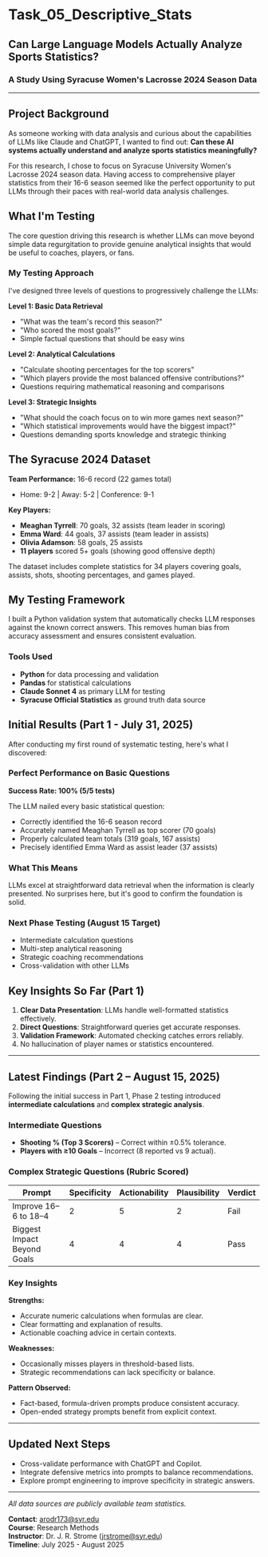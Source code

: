 # Task_05_Descriptive_Stats

## Can Large Language Models Actually Analyze Sports Statistics?
### A Study Using Syracuse Women's Lacrosse 2024 Season Data

---

## Project Background

As someone working with data analysis and curious about the capabilities of LLMs like Claude and ChatGPT, I wanted to find out: **Can these AI systems actually understand and analyze sports statistics meaningfully?** 

For this research, I chose to focus on Syracuse University Women's Lacrosse 2024 season data. Having access to comprehensive player statistics from their 16-6 season seemed like the perfect opportunity to put LLMs through their paces with real-world data analysis challenges.

## What I'm Testing

The core question driving this research is whether LLMs can move beyond simple data regurgitation to provide genuine analytical insights that would be useful to coaches, players, or fans.

### My Testing Approach
I've designed three levels of questions to progressively challenge the LLMs:

**Level 1: Basic Data Retrieval**
- "What was the team's record this season?"
- "Who scored the most goals?"
- Simple factual questions that should be easy wins

**Level 2: Analytical Calculations** 
- "Calculate shooting percentages for the top scorers"
- "Which players provide the most balanced offensive contributions?"
- Questions requiring mathematical reasoning and comparisons

**Level 3: Strategic Insights**
- "What should the coach focus on to win more games next season?"
- "Which statistical improvements would have the biggest impact?"
- Questions demanding sports knowledge and strategic thinking

## The Syracuse 2024 Dataset

**Team Performance:** 16-6 record (22 games total)  
- Home: 9-2 | Away: 5-2 | Conference: 9-1

**Key Players:**
- **Meaghan Tyrrell**: 70 goals, 32 assists (team leader in scoring)
- **Emma Ward**: 44 goals, 37 assists (team leader in assists) 
- **Olivia Adamson**: 58 goals, 25 assists
- **11 players** scored 5+ goals (showing good offensive depth)

The dataset includes complete statistics for 34 players covering goals, assists, shots, shooting percentages, and games played.

## My Testing Framework

I built a Python validation system that automatically checks LLM responses against the known correct answers. This removes human bias from accuracy assessment and ensures consistent evaluation.

### Tools Used
- **Python** for data processing and validation
- **Pandas** for statistical calculations
- **Claude Sonnet 4** as primary LLM for testing
- **Syracuse Official Statistics** as ground truth data source

## Initial Results (Part 1 - July 31, 2025)

After conducting my first round of systematic testing, here's what I discovered:

### **Perfect Performance on Basic Questions**
**Success Rate: 100% (5/5 tests)**

The LLM nailed every basic statistical question:
- Correctly identified the 16-6 season record
- Accurately named Meaghan Tyrrell as top scorer (70 goals)
- Properly calculated team totals (319 goals, 167 assists)
- Precisely identified Emma Ward as assist leader (37 assists)

### **What This Means**
LLMs excel at straightforward data retrieval when the information is clearly presented. No surprises here, but it's good to confirm the foundation is solid.

### **Next Phase Testing (August 15 Target)**
- Intermediate calculation questions
- Multi-step analytical reasoning
- Strategic coaching recommendations
- Cross-validation with other LLMs


## Key Insights So Far (Part 1)
1. **Clear Data Presentation**: LLMs handle well-formatted statistics effectively.
2. **Direct Questions**: Straightforward queries get accurate responses.
3. **Validation Framework**: Automated checking catches errors reliably.
4. No hallucination of player names or statistics encountered.

---

## Latest Findings (Part 2 – August 15, 2025)

Following the initial success in Part 1, Phase 2 testing introduced **intermediate calculations** and **complex strategic analysis**.

### **Intermediate Questions**
- **Shooting % (Top 3 Scorers)** – Correct within ±0.5% tolerance.
- **Players with ≥10 Goals** – Incorrect (8 reported vs 9 actual).

### **Complex Strategic Questions (Rubric Scored)**
| Prompt | Specificity | Actionability | Plausibility | Verdict |
|--------|-------------|---------------|--------------|---------|
| Improve 16–6 to 18–4 | 2 | 5 | 2 | Fail |
| Biggest Impact Beyond Goals | 4 | 4 | 4 | Pass |

### **Key Insights**
**Strengths:**
- Accurate numeric calculations when formulas are clear.
- Clear formatting and explanation of results.
- Actionable coaching advice in certain contexts.

**Weaknesses:**
- Occasionally misses players in threshold-based lists.
- Strategic recommendations can lack specificity or balance.

**Pattern Observed:**
- Fact-based, formula-driven prompts produce consistent accuracy.
- Open-ended strategy prompts benefit from explicit context.

---

## Updated Next Steps
- Cross-validate performance with ChatGPT and Copilot.
- Integrate defensive metrics into prompts to balance recommendations.
- Explore prompt engineering to improve specificity in strategic answers.

---

*All data sources are publicly available team statistics.*

**Contact**: arodr173@syr.edu  
**Course**: Research Methods  
**Instructor**: Dr. J. R. Strome (jrstrome@syr.edu)  
**Timeline**: July 2025 - August 2025
